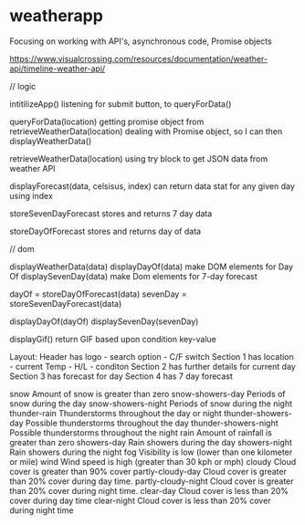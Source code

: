 # weatherapp
Focusing on working with API's, asynchronous code, Promise objects

https://www.visualcrossing.com/resources/documentation/weather-api/timeline-weather-api/


// logic

intitilizeApp()
listening for submit button, to queryForData()

queryForData(location)
getting promise object from retrieveWeatherData(location)
dealing with Promise object, so I can then displayWeatherData()

retrieveWeatherData(location)
using try block to get JSON data from weather API

displayForecast(data, celsisus, index)
can return data stat for any given day using index

storeSevenDayForecast
  stores and returns 7 day data

storeDayOfForecast
  stores and returns day of data

// dom

displayWeatherData(data)
  displayDayOf(data)
    make DOM elements for Day Of
  displaySevenDay(data) 
    make Dom elements for 7-day forecast

  dayOf = storeDayOfForecast(data)
  sevenDay = storeSevenDayForecast(data)
  
  displayDayOf(dayOf)
  displaySevenDay(sevenDay)

displayGif()
return GIF based upon condition key-value


Layout: Header has logo - search option - C/F switch
Section 1 has location - current Temp - H/L - conditon
Section 2 has further details for current day
Section 3 has forecast for day
Section 4 has 7 day forecast

snow	Amount of snow is greater than zero
snow-showers-day	Periods of snow during the day
snow-showers-night	Periods of snow during the night
thunder-rain	Thunderstorms throughout the day or night
thunder-showers-day	Possible thunderstorms throughout the day
thunder-showers-night	Possible thunderstorms throughout the night
rain	Amount of rainfall is greater than zero
showers-day	Rain showers during the day
showers-night	Rain showers during the night
fog	Visibility is low (lower than one kilometer or mile)
wind	Wind speed is high (greater than 30 kph or mph)
cloudy	Cloud cover is greater than 90% cover
partly-cloudy-day	Cloud cover is greater than 20% cover during day time.
partly-cloudy-night	Cloud cover is greater than 20% cover during night time.
clear-day	Cloud cover is less than 20% cover during day time
clear-night	Cloud cover is less than 20% cover during night time



